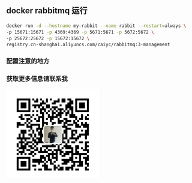 ## docker rabbitmq 运行
~~~bash
docker run -d --hostname my-rabbit --name rabbit --restart=always \
-p 15671:15671 -p 4369:4369 -p 5671:5671 -p 5672:5672 \
-p 25672:25672 -p 15672:15672 \
registry.cn-shanghai.aliyuncs.com/caiyc/rabbitmq:3-management
~~~

### 配置注意的地方


### 获取更多信息请联系我
<img src="my.jpg" height="50%" width="50%"/>

